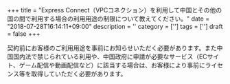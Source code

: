 +++
title = "Express Connect（VPCコネクション）を利用して中国とその他の国の間で利用する場合の利用用途の制限について教えてください。"
date = "2018-07-28T16:14:11+09:00"
description = ''
category = ['']
tags = ['']
draft = false
+++

契約前にお客様のご利用用途を事前にお知らせいただく必要があります。また中国国内法で禁じられている利用や、中国政府に申請が必要なサービス（ECサイト、ゲーム配信や動画配信など）に該当する場合は、お客様により事前にライセンス等を取得していただく必要があります。
